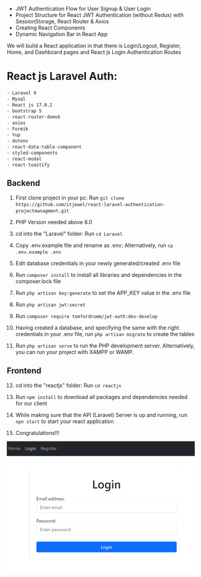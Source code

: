 
- JWT Authentication Flow for User Signup & User Login
- Project Structure for React JWT Authentication (without Redux) with SessionStorage, React Router & Axios
- Creating React Components
- Dynamic Navigation Bar in React App

We will build a React application in that there is Login/Logout, Register, Home, and Dashboard pages and React js Login Authentication Routes



# React js Laravel Auth:
    - Laravel 9
    - Mysql
    - React js 17.0.2
    - bootstrap 5
    - react-router-domv6
    - axios
    - Formik
    - Yup
    - dotenv
    - react-data-table-component
    - styled-components
    - react-modal
    - react-toastify



## Backend
1. First clone project in your pc: 
    Run ```git clone https://github.com/itjewel/react-laravel-authentication-projectmanagment.git``` 
2. PHP Version needed above 8.0
3. cd into the "Laravel" folder:
   Run ```cd Laravel``` 

4. Copy .env.example file and rename as .env; 
Alternatively, run ```cp .env.example .env```

5. Edit database credentials in your newly generated/created .env file

6. Run ```composer install``` to install all libraries and dependencies in the composer.lock file

7. Run ```php artisan key:generate``` to set the APP_KEY value in the .env file

8. Run ```php artisan jwt:secret``` 

9. Run ```composer require tomfordrumm/jwt-auth:dev-develop```
10. Having created a database, and specifying the same with the right credentials in your .env file, run ```php artisan migrate``` to create the tables

11. Run ```php artisan serve``` to run the PHP development server. Alternatively, you can run your project with XAMPP or WAMP.


## Frontend

12. cd into the "reactjs" folder:
   Run ```cd reactjs```

13. Run ```npm install``` to download all packages and dependencies needed for our client

14. While making sure that the API (Laravel) Server is up and running, run ```npn start``` to start your react application

15. Congratulations!!!

![alt text](https://github.com/itjewel/react-laravel-authentication-projectmanagment/blob/master/login.png)









